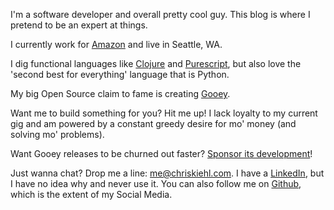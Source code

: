 I'm a software developer and overall pretty cool guy. This blog is where I pretend to be an expert at things.

I currently work for [Amazon](https://www.amazon.com) and live in Seattle, WA.

I dig functional languages like [Clojure](https://clojure.org/) and [Purescript](https://www.purescript.org/), but also love the 'second best for everything' language that is Python.

My big Open Source claim to fame is creating [Gooey](https://github.com/chriskiehl/Gooey).

Want me to build something for you? Hit me up! I lack loyalty to my current gig and am powered by a constant greedy desire for mo' money (and solving mo' problems).

Want Gooey releases to be churned out faster? [Sponsor its development](https://www.patreon.com/chriskiehl)!

Just wanna chat? Drop me a line: [me@chriskiehl.com](mailto:me@chriskiehl.com). I have a [LinkedIn](https://www.linkedin.com/in/chris-kiehl-34426587/), but I have no idea why and never use it. You can also follow me on [Github](https://github.com/chriskiehl), which is the extent of my Social Media.